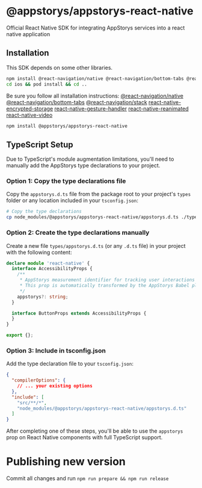 # @appstorys/appstorys-react-native

Official React Native SDK for integrating AppStorys services into a react native application

## Installation

This SDK depends on some other libraries.

```sh
npm install @react-navigation/native @react-navigation/bottom-tabs @react-navigation/stack react-native-screens react-native-safe-area-context react-native-encrypted-storage react-native-gesture-handler react-native-reanimated react-native-video
cd ios && pod install && cd ..
```

Be sure you follow all installation instructions:
[@react-navigation/native](https://reactnavigation.org/docs/getting-started/)
[@react-navigation/bottom-tabs](https://reactnavigation.org/docs/bottom-tab-navigator)
[@react-navigation/stack](https://reactnavigation.org/docs/stack-navigator)
[react-native-encrypted-storage](https://github.com/emeraldsanto/react-native-encrypted-storage#readme)
[react-native-gesture-handler](https://docs.swmansion.com/react-native-gesture-handler/docs/fundamentals/installation)
[react-native-reanimated](https://docs.swmansion.com/react-native-reanimated/docs/fundamentals/getting-started/)
[react-native-video](https://thewidlarzgroup.github.io/react-native-video/installation)

```sh
npm install @appstorys/appstorys-react-native
```

## TypeScript Setup

Due to TypeScript's module augmentation limitations, you'll need to manually add the AppStorys type declarations to your project.

### Option 1: Copy the type declarations file

Copy the `appstorys.d.ts` file from the package root to your project's `types` folder or any location included in your `tsconfig.json`:

```sh
# Copy the type declarations
cp node_modules/@appstorys/appstorys-react-native/appstorys.d.ts ./types/
```

### Option 2: Create the type declarations manually

Create a new file `types/appstorys.d.ts` (or any `.d.ts` file) in your project with the following content:

```typescript
declare module 'react-native' {
  interface AccessibilityProps {
    /**
     * AppStorys measurement identifier for tracking user interactions and analytics.
     * This prop is automatically transformed by the AppStorys Babel plugin.
     */
    appstorys?: string;
  }

  interface ButtonProps extends AccessibilityProps {
  }
}

export {};
```

### Option 3: Include in tsconfig.json

Add the type declaration file to your `tsconfig.json`:

```json
{
  "compilerOptions": {
    // ... your existing options
  },
  "include": [
    "src/**/*",
    "node_modules/@appstorys/appstorys-react-native/appstorys.d.ts"
  ]
}
```

After completing one of these steps, you'll be able to use the `appstorys` prop on React Native components with full TypeScript support.

# Publishing new version
Commit all changes and run `npm run prepare && npm run release`